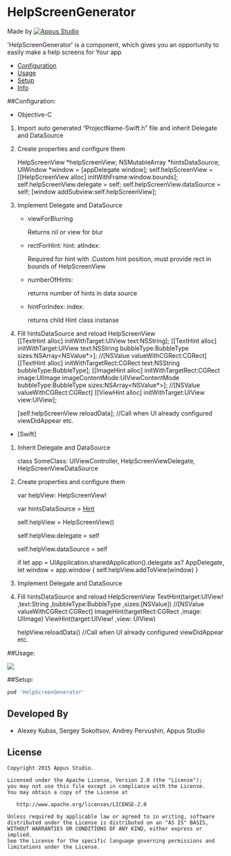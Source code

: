 HelpScreenGenerator
=====================

Made by [![Appus Studio](https://github.com/appus-studio/Appus-Splash/blob/master/image/logo.png)](http://appus.pro)

'HelpScreenGenerator' is a component, which gives you an opportunity to easily make a help screens for Your app

* [Configuration](#configuration)
* [Usage](#usage)
* [Setup](#setup)
* [Info](#info)

##Configuration:

* Objective-C

1. Import auto generated “ProjectName-Swift.h” file and inherit Delegate and DataSource

2. Create properties and configure them

	HelpScreenView *helpScreenView;
	NSMutableArray *hintsDataSource;
        UIWindow *window = [appDelegate window];
        self.helpScreenView = [[HelpScreenView alloc] initWithFrame:window.bounds];
        self.helpScreenView.delegate = self;
        self.helpScreenView.dataSource = self;
        [window addSubview:self.helpScreenView];
        
3. Implement Delegate and DataSource
	
	- viewForBlurring 

	    Returns nil or view for blur    

	- rectForHint: hint: atIndex:

	    Required for hint with .Custom hint position, must provide rect in bounds of HelpScreenView

	- numberOfHints:

	    returns  number of hints in data source

	
	- hintForIndex: index:

	    returns  child Hint class instanse

4. Fill hintsDataSource and reload HelpScreenView		
	[[TextHint alloc] initWithTarget:UIView
	                            text:NSString];
	[[TextHint alloc] initWithTarget:UIView
	                            text:NSString
	                      bubbleType:BubbleType
	                           sizes:NSArray<NSValue*>]; //[NSValue valueWithCGRect:CGRect]
	[[TextHint alloc] initWithTargetRect:CGRect
	                                text:NSString
	                          bubbleType:BubbleType];
	[[ImageHint alloc] initWithTargetRect:CGRect
	                                image:UIImage
	                     imageContentMode:UIViewContentMode
	                           bubbleType:BubbleType
	                                sizes:NSArray<NSValue*>]; //[NSValue valueWithCGRect:CGRect]
	[[ViewHint alloc] initWithTarget:UIView view:UIView];

	[self.helpScreenView reloadData]; //Call when UI already configured viewDidAppear etc.

* [Swift]

1. Inherit Delegate and DataSource

	class SomeClass: UIViewController, HelpScreenViewDelegate, HelpScreenViewDataSource

2. Create properties and configure them

	var helpView: HelpScreenView!
    
	var hintsDataSource = [Hint]()

	self.helpView = HelpScreenView()

	self.helpView.delegate = self

	self.helpView.dataSource = self

	if let app = UIApplication.sharedApplication().delegate as? AppDelegate, let window = app.window {
	    self.helpView.addToView(window)
	}        
3. Implement Delegate and DataSource
	
4. Fill hintsDataSource and reload HelpScreenView
	TextHint(target:UIView! ,text:String ,bubbleType:BubbleType ,sizes:[NSValue]) //[NSValue valueWithCGRect:CGRect]
	ImageHint(targetRect:CGRect ,image: UIImage)
	ViewHint(target:UIView! ,view: UIView)

	helpView.reloadData() //Call when UI already configured viewDidAppear etc. 


##Usage:

![](https://github.com/appus-studio/Flat-SlideControl/blob/master/Resource/usage.gif)

##Setup:
```Ruby
pod 'HelpScreenGenerator'
```

Developed By
------------

* Alexey Kubas, Sergey Sokoltsov, Andrey Pervushin, Appus Studio

License
--------

    Copyright 2015 Appus Studio.

    Licensed under the Apache License, Version 2.0 (the "License");
    you may not use this file except in compliance with the License.
    You may obtain a copy of the License at

       http://www.apache.org/licenses/LICENSE-2.0

    Unless required by applicable law or agreed to in writing, software
    distributed under the License is distributed on an "AS IS" BASIS,
    WITHOUT WARRANTIES OR CONDITIONS OF ANY KIND, either express or implied.
    See the License for the specific language governing permissions and
    limitations under the License.
